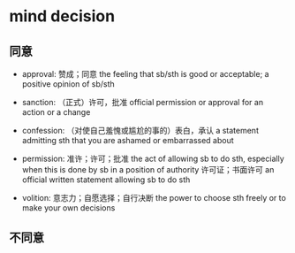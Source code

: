 # mind decision

## 同意

- approval: 赞成；同意 the feeling that sb/sth is good or acceptable; a positive opinion of sb/sth
- sanction: （正式）许可，批准 official permission or approval for an action or a change
- confession: （对使自己羞愧或尴尬的事的）表白，承认 a statement admitting sth that you are ashamed or embarrassed about
- permission: 准许；许可；批准 the act of allowing sb to do sth, especially when this is done by sb in a position of authority 许可证；书面许可 an official written statement allowing sb to do sth

- volition: 意志力；自愿选择；自行决断 the power to choose sth freely or to make your own decisions

## 不同意


